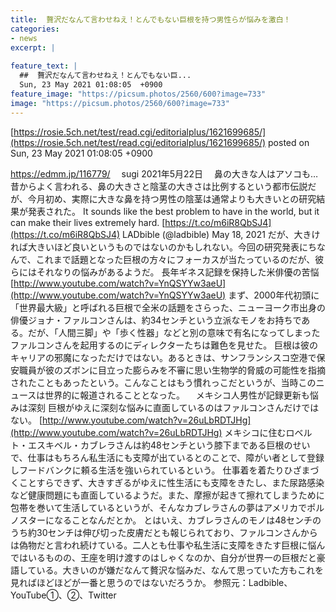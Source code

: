 ```yaml
---
title:  贅沢だなんて言わせねえ！とんでもない巨根を持つ男性らが悩みを激白！  
categories:
- news
excerpt: |
  
feature_text: |
  ##  贅沢だなんて言わせねえ！とんでもない巨...
  Sun, 23 May 2021 01:08:05  +0900
feature_image: "https://picsum.photos/2560/600?image=733"
image: "https://picsum.photos/2560/600?image=733"
---
```


[https://rosie.5ch.net/test/read.cgi/editorialplus/1621699685/](https://rosie.5ch.net/test/read.cgi/editorialplus/1621699685/)
posted on Sun, 23 May 2021 01:08:05  +0900

<!--more-->

https://edmm.jp/116779/ 　sugi 2021年5月22日 　鼻の大きな人はアソコも… 昔からよく言われる、鼻の大きさと陰茎の大きさは比例するという都市伝説だが、今月初め、実際に大きな鼻を持つ男性の陰茎は通常よりも大きいとの研究結果が発表された。 It sounds like the best problem to have in the world, but it can make their lives extremely hard. [https://t.co/m6iR8QbSJ4](https://t.co/m6iR8QbSJ4) LADbible (@ladbible) May 18, 2021 だが、大きければ大きいほど良いというものではないのかもしれない。今回の研究発表にちなんで、これまで話題となった巨根の方々にフォーカスが当たっているのだが、彼らにはそれなりの悩みがあるようだ。 長年ギネス記録を保持した米俳優の苦悩 [http://www.youtube.com/watch?v=YnQSYYw3aeU](http://www.youtube.com/watch?v=YnQSYYw3aeU) まず、2000年代初頭に「世界最大級」と呼ばれる巨根で全米の話題をさらった、ニューヨーク市出身の俳優ジョナ・ファルコンさんは、約34センチという立派なモノをお持ちである。だが、「人間三脚」や「歩く性器」などと別の意味で有名になってしまったファルコンさんを起用するのにディレクターたちは難色を見せた。 巨根は彼のキャリアの邪魔になっただけではない。あるときは、サンフランシスコ空港で保安職員が彼のズボンに目立った膨らみを不審に思い生物学的脅威の可能性を指摘されたこともあったという。こんなことはもう慣れっこだというが、当時このニュースは世界的に報道されることとなった。 　メキシコ人男性が記録更新も悩みは深刻 巨根がゆえに深刻な悩みに直面しているのはファルコンさんだけではない。 [http://www.youtube.com/watch?v=26uLbRDTJHg](http://www.youtube.com/watch?v=26uLbRDTJHg) メキシコに住むロベルト・エスキベル・カブレラさんは約48センチという膝下まである巨根のせいで、仕事はもちろん私生活にも支障が出ているとのことで、障がい者として登録しフードバンクに頼る生活を強いられているという。 仕事着を着たりひざまづくことすらできず、大きすぎるがゆえに性生活にも支障をきたし、また尿路感染など健康問題にも直面しているようだ。また、摩擦が起きて擦れてしまうために包帯を巻いて生活しているというが、そんなカブレラさんの夢はアメリカでポルノスターになることなんだとか。 とはいえ、カブレラさんのモノは48センチのうち約30センチは伸び切った皮膚だとも報じられており、ファルコンさんからは偽物だと言われ続けている。二人とも仕事や私生活に支障をきたす巨根に悩んではいるものの、王座を明け渡すのはしゃくなのか、自分が世界一の巨根だと豪語している。大きいのが嫌だなんて贅沢な悩みだ、なんて思っていた方もこれを見ればほどほどが一番と思うのではないだろうか。 参照元：Ladbible、YouTube①、②、Twitter

